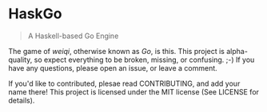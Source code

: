 HaskGo
=======
> A Haskell-based Go Engine

The game of *weiqi*, otherwise known as *Go*, is this. This project is
alpha-quality, so expect everything to be broken, missing, or confusing.
;-) If you have any questions, please open an issue, or leave a comment.

If you'd like to contributed, plesae read CONTRIBUTING, and add your
name there! This project is licensed under the MIT license (See LICENSE
for details).
